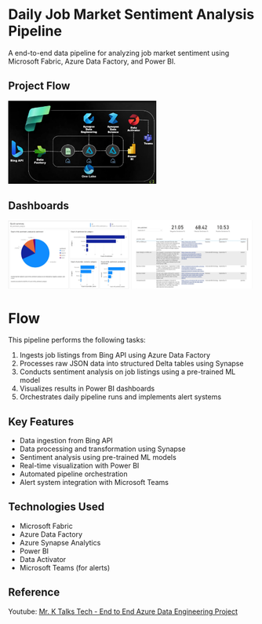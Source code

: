 # Daily Job Market Sentiment Analysis Pipeline
A end-to-end data pipeline for analyzing job market sentiment using Microsoft Fabric, Azure Data Factory, and Power BI.

## Project Flow
<a href="flow_diagram.jpg" target="_blank">
  <img src="flow_diagram.jpg" alt="Flow Diagram" width="60% align="center">
</a>

## Dashboards
<p float="left">
  <img src="page1.jpg" width="49%" />
  <img src="page2.jpg" width="49%" />
</p>

# Flow
This pipeline performs the following tasks:
1. Ingests job listings from Bing API using Azure Data Factory
2. Processes raw JSON data into structured Delta tables using Synapse
3. Conducts sentiment analysis on job listings using a pre-trained ML model
4. Visualizes results in Power BI dashboards
5. Orchestrates daily pipeline runs and implements alert systems

## Key Features

- Data ingestion from Bing API
- Data processing and transformation using Synapse
- Sentiment analysis using pre-trained ML models
- Real-time visualization with Power BI
- Automated pipeline orchestration
- Alert system integration with Microsoft Teams

## Technologies Used

- Microsoft Fabric
- Azure Data Factory
- Azure Synapse Analytics
- Power BI
- Data Activator
- Microsoft Teams (for alerts)

## Reference
Youtube: [Mr. K Talks Tech - End to End Azure Data Engineering Project ](https://youtube.com/playlist?list=PLrG_BXEk3kXyEV0dzmAN-49tLrQsM0jUa&si=nzYbyesTKRcCZhaX)
